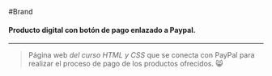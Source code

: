 #Brand

#### Producto digital con botón de pago enlazado a Paypal.

------------


>Página web *del curso HTML y CSS*  que se conecta con PayPal para realizar el proceso de pago de los productos ofrecidos. 😸